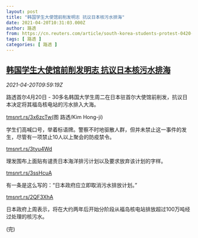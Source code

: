```yaml
---
layout: post
title: "韩国学生大使馆前削发明志 抗议日本核污水排海"
date: 2021-04-20T10:31:03.000Z
author: 路透
from: https://cn.reuters.com/article/south-korea-students-protest-0420-idCNKBS2C7151
tags: [ 路透 ]
categories: [ 路透 ]
---
```

<!--1618914663000-->
[韩国学生大使馆前削发明志 抗议日本核污水排海](https://cn.reuters.com/article/south-korea-students-protest-0420-idCNKBS2C7151)
------

<div>
<div><i>2021-04-20T09:59:19Z</i></div><p>路透首尔4月20日 - 30多名韩国大学生周二在日本驻首尔大使馆前削发，抗议日本决定将其福岛核电站的污水排入大海。</p><p><a href="https://tmsnrt.rs/3x6zcTw(">tmsnrt.rs/3x6zcTw(</a>图 路透/Kim Hong-ji)</p><p>学生们高喊口号，举着标语牌。警察不时地驱散人群，但并未禁止这一事件的发生，尽管有一项禁止10人以上聚会的防疫禁令。</p><p><a href="https://tmsnrt.rs/3tyu4Wd">tmsnrt.rs/3tyu4Wd</a></p><p>理发围布上面贴有谴责日本海洋排污计划以及要求放弃该计划的字样。</p><p><a href="https://tmsnrt.rs/3ssHcuA">tmsnrt.rs/3ssHcuA</a></p><p>有一条是这么写的：“日本政府应立即取消污水排放计划。”</p><p><a href="https://tmsnrt.rs/2QF3XhA">tmsnrt.rs/2QF3XhA</a></p><p>日本政府上周表示，将在大约两年后开始分阶段从福岛核电站排放超过100万吨经过处理的核污水。</p><p>(完)</p>
</div>
